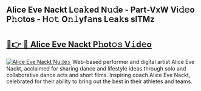 ## Alice Eve Nackt L𝚎a𝚔ed N𝚞𝚍e - Part-VxW Vi𝚍𝚎o P𝚑𝚘tos - H𝚘𝚝 O𝚗𝚕yf𝚊ns L𝚎a𝚔s slTMz

# <h2><a href="http://kf7xx6.oniu.top/?m=Alice+Eve+Nackt">🔗👉 🔴 Alice Eve Nackt P𝚑ot𝚘𝚜 V𝚒d𝚎o</a></h2>

[![Alice Eve Nackt Nu𝚍e𝚜](https://i.imgur.com/0qMVB7G.gif)](http://kf7xx6.oniu.top/?m=Alice+Eve+Nackt)
Web-based performer and digital artist Alice Eve Nackt, acclaimed for sharing dance and lifestyle ideas through solo and collaborative dance acts and short films. Inspiring coach Alice Eve Nackt, celebrated for their ability to bring out the best in their athletes and teams.  
